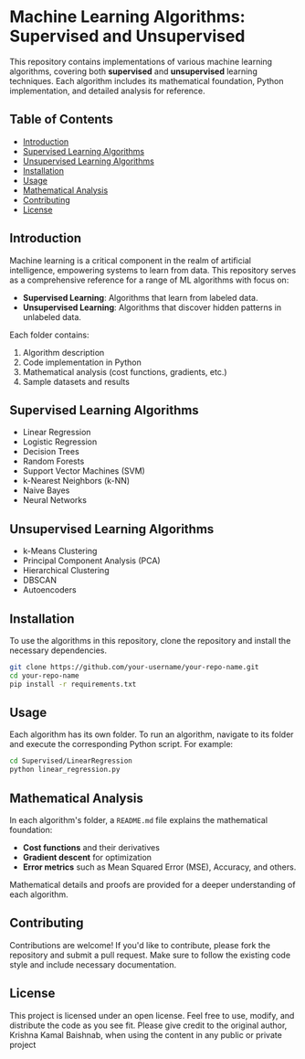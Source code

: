 
# Machine Learning Algorithms: Supervised and Unsupervised

This repository contains implementations of various machine learning algorithms, covering both **supervised** and **unsupervised** learning techniques. Each algorithm includes its mathematical foundation, Python implementation, and detailed analysis for reference.

## Table of Contents
- [Introduction](#introduction)
- [Supervised Learning Algorithms](#supervised-learning-algorithms)
- [Unsupervised Learning Algorithms](#unsupervised-learning-algorithms)
- [Installation](#installation)
- [Usage](#usage)
- [Mathematical Analysis](#mathematical-analysis)
- [Contributing](#contributing)
- [License](#license)

## Introduction
Machine learning is a critical component in the realm of artificial intelligence, empowering systems to learn from data. This repository serves as a comprehensive reference for a range of ML algorithms with focus on:

- **Supervised Learning**: Algorithms that learn from labeled data.
- **Unsupervised Learning**: Algorithms that discover hidden patterns in unlabeled data.

Each folder contains:
1. Algorithm description
2. Code implementation in Python
3. Mathematical analysis (cost functions, gradients, etc.)
4. Sample datasets and results

## Supervised Learning Algorithms
- Linear Regression
- Logistic Regression
- Decision Trees
- Random Forests
- Support Vector Machines (SVM)
- k-Nearest Neighbors (k-NN)
- Naive Bayes
- Neural Networks

## Unsupervised Learning Algorithms
- k-Means Clustering
- Principal Component Analysis (PCA)
- Hierarchical Clustering
- DBSCAN
- Autoencoders

## Installation
To use the algorithms in this repository, clone the repository and install the necessary dependencies.

```bash
git clone https://github.com/your-username/your-repo-name.git
cd your-repo-name
pip install -r requirements.txt
```

## Usage
Each algorithm has its own folder. To run an algorithm, navigate to its folder and execute the corresponding Python script. For example:

```bash
cd Supervised/LinearRegression
python linear_regression.py
```

## Mathematical Analysis
In each algorithm's folder, a `README.md` file explains the mathematical foundation:
- **Cost functions** and their derivatives
- **Gradient descent** for optimization
- **Error metrics** such as Mean Squared Error (MSE), Accuracy, and others.

Mathematical details and proofs are provided for a deeper understanding of each algorithm.

## Contributing
Contributions are welcome! If you'd like to contribute, please fork the repository and submit a pull request. Make sure to follow the existing code style and include necessary documentation.

## License
This project is licensed under an open license. Feel free to use, modify, and distribute the code as you see fit. Please give credit to the original author, Krishna Kamal Baishnab, when using the content in any public or private project

